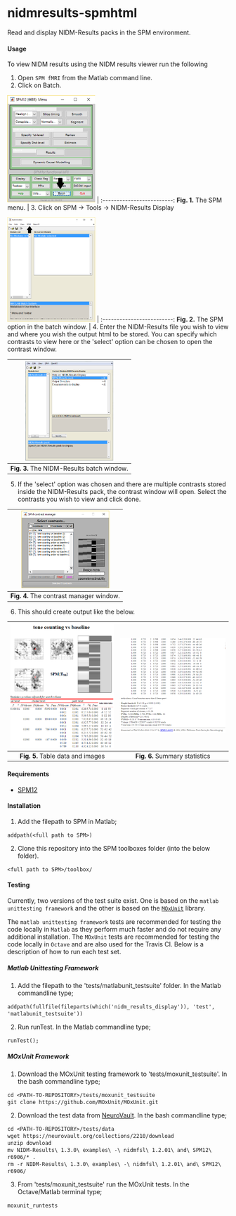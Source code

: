 # nidmresults-spmhtml

Read and display NIDM-Results packs in the SPM environment.

#### Usage
To view NIDM results using the NIDM results viewer run the following

1. Open `SPM fMRI` from the Matlab command line.
1. Click on Batch.

<img src="Doc/examplemenu1.png" width="200">  |
:-------------------------:
 **Fig. 1.** The SPM menu. |
3. Click on SPM -> Tools -> NIDM-Results Display

<img src="Doc/examplemenu2.png" width="200">  |
:-------------------------:
 **Fig. 2.** The SPM option in the batch window. |
4. Enter the NIDM-Results file you wish to view and where you wish the output html to be stored. You can specify which contrasts to view here or the 'select' option can be chosen to open the contrast window.

<img src="Doc/example_batch.png" width="200"> |  
:-------------------------:|
 **Fig. 3.** The NIDM-Results batch window. |
5. If the 'select' option was chosen and there are multiple contrasts stored inside the NIDM-Results pack, the contrast window will open. Select the contrasts you wish to view and click done. 

<img src="Doc/example_conMan.png" width="200"> |
:-------------------------:|
 **Fig. 4.** The contrast manager window. |
6. This should create output like the below.

<img src="Doc/example1.png" width="300">            |  <img src="Doc/example2.png" width="300">
:-------------------------:|:-------------------------:
 **Fig. 5.** Table data and images  |  **Fig. 6.** Summary statistics

#### Requirements

- [SPM12](http://www.fil.ion.ucl.ac.uk/spm/software/spm12/)

#### Installation

1. Add the filepath to SPM in Matlab;

 ```
 addpath(<full path to SPM>)
 ```
2. Clone this repository into the SPM toolboxes folder (into the below folder).
 ```
 <full path to SPM>/toolbox/
 ``` 

#### Testing

Currently, two versions of the test suite exist. One is based on the `matlab unittesting framework` and the other is based on the [`MOxUnit`](https://github.com/MOxUnit/MOxUnit) library. 

The `matlab unittesting framework` tests are recommended for testing the code locally in `Matlab` as they perform much faster and do not require any additional installation. The `MOxUnit` tests are recommended for testing the code locally in `Octave` and are also used for the Travis CI. Below is a description of how to run each test set.

##### Matlab Unittesting Framework

1. Add the filepath to the 'tests/matlabunit_testsuite' folder. In the Matlab commandline type;

 ```
addpath(fullfile(fileparts(which('nidm_results_display')), 'test', 'matlabunit_testsuite'))
 ```
2. Run runTest. In the Matlab commandline type;

 ```
 runTest();
 ```
 
 ##### MOxUnit Framework
 
 1. Download the MOxUnit testing framework to 'tests/moxunit_testsuite'. In the bash commandline type;
 
  ```
cd <PATH-TO-REPOSITORY>/tests/moxunit_testsuite
git clone https://github.com/MOxUnit/MOxUnit.git
  ```
 2. Download the test data from [NeuroVault](https://neurovault.org/). In the bash commandline type;

  ```
cd <PATH-TO-REPOSITORY>/tests/data
wget https://neurovault.org/collections/2210/download
unzip download
mv NIDM-Results\ 1.3.0\ examples\ -\ nidmfsl\ 1.2.01\ and\ SPM12\ r6906/* .
rm -r NIDM-Results\ 1.3.0\ examples\ -\ nidmfsl\ 1.2.01\ and\ SPM12\ r6906/
  ```
 3. From 'tests/moxunit_testsuite' run the MOxUnit tests. In the Octave/Matlab terminal type;

  ```
  moxunit_runtests
  ```
